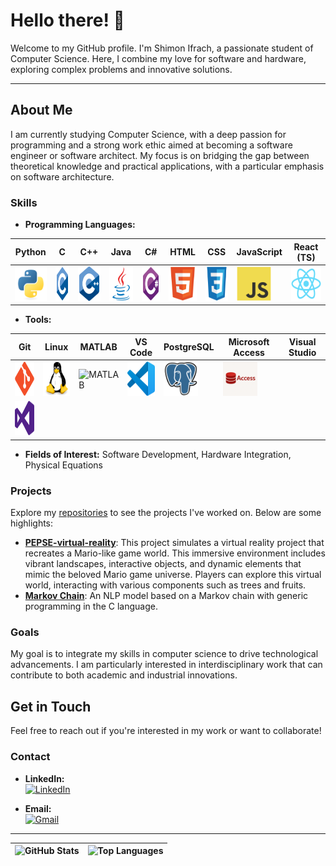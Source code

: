 # Hello there! 👋

Welcome to my GitHub profile. I'm Shimon Ifrach, a passionate student of Computer Science. Here, I combine my love for software and hardware, exploring complex problems and innovative solutions.

---

## About Me

I am currently studying Computer Science, with a deep passion for programming and a strong work ethic aimed at becoming a software engineer or software architect. My focus is on bridging the gap between theoretical knowledge and practical applications, with a particular emphasis on software architecture.

### Skills

- **Programming Languages:**

| Python | C | C++ | Java | C# | HTML | CSS | JavaScript | React (TS) |
|--------|---|-----|------|----|------|-----|------------|-------------|
| <img src="https://github.com/devicons/devicon/blob/master/icons/python/python-original.svg" title="Python" alt="Python" width="55" height="55"/> | <img src="https://github.com/devicons/devicon/blob/master/icons/c/c-original.svg" title="C" alt="C" width="55" height="55"/> | <img src="https://github.com/devicons/devicon/blob/master/icons/cplusplus/cplusplus-original.svg" title="C++" alt="C++" width="55" height="55"/> | <img src="https://github.com/devicons/devicon/blob/master/icons/java/java-original.svg" title="Java" alt="Java" width="55" height="55"/> | <img src="https://github.com/devicons/devicon/blob/master/icons/csharp/csharp-original.svg" title="C#" alt="C#" width="55" height="55"/> | <img src="https://github.com/devicons/devicon/blob/master/icons/html5/html5-original.svg" title="HTML" alt="HTML" width="55" height="55"/> | <img src="https://github.com/devicons/devicon/blob/master/icons/css3/css3-original.svg" title="CSS" alt="CSS" width="55" height="55"/> | <img src="https://github.com/devicons/devicon/blob/master/icons/javascript/javascript-original.svg" title="JavaScript" alt="JavaScript" width="55" height="55"/> | <img src="https://github.com/devicons/devicon/blob/master/icons/react/react-original.svg" title="React (TypeScript)" alt="React" width="55" height="55"/> |

- **Tools:**

| Git | Linux | MATLAB | VS Code | PostgreSQL | Microsoft Access | Visual Studio |
|-----|-------|--------|---------|------------|------------------|----------------|
| <img src="https://github.com/devicons/devicon/blob/master/icons/git/git-original.svg" title="Git" alt="Git" width="55" height="55"/> | <img src="https://github.com/devicons/devicon/blob/master/icons/linux/linux-original.svg" title="Linux" alt="Linux" width="55" height="55"/> | <img src="https://upload.wikimedia.org/wikipedia/commons/2/21/Matlab_Logo.png" title="MATLAB" alt="MATLAB" width="55" height="55"/> | <img src="https://github.com/devicons/devicon/blob/master/icons/vscode/vscode-original.svg" title="VS Code" alt="VS Code" width="55" height="55"/> | <img src="https://github.com/devicons/devicon/blob/master/icons/postgresql/postgresql-original.svg" title="PostgreSQL" alt="PostgreSQL" width="55" height="55"/> | <img src="https://raw.githubusercontent.com/simaon78i/simaon78i/main/assets/Access-logo.png" width="55" height="55" />
| <img src="https://github.com/devicons/devicon/blob/master/icons/visualstudio/visualstudio-plain.svg" title="Visual Studio" alt="Visual Studio" width="55" height="55"/> |

- **Fields of Interest:** Software Development, Hardware Integration, Physical Equations

### Projects

Explore my [repositories](https://github.com/simaon78i?tab=repositories) to see the projects I've worked on. Below are some highlights:

- **[PEPSE-virtual-reality](https://github.com/simaon78i/PEPSE-virtual-reality)**: This project simulates a virtual reality project that recreates a Mario-like game world. This immersive environment includes vibrant landscapes, interactive objects, and dynamic elements that mimic the beloved Mario game universe. Players can explore this virtual world, interacting with various components such as trees and fruits.
- **[Markov Chain](https://github.com/simaon78i/Markov-chain)**: An NLP model based on a Markov chain with generic programming in the C language.

### Goals

My goal is to integrate my skills in computer science to drive technological advancements. I am particularly interested in interdisciplinary work that can contribute to both academic and industrial innovations.

## Get in Touch

Feel free to reach out if you're interested in my work or want to collaborate!

### Contact

- **LinkedIn:**  
  <a href="https://www.linkedin.com/in/shimon-ifrach-a022b5215/" target="_blank">
    <img src="https://img.shields.io/badge/LinkedIn-0A66C2?style=for-the-badge&logo=linkedin&logoColor=white" alt="LinkedIn">
  </a>

- **Email:**  
  <a href="mailto:simaon78ifrac@gmail.com" target="_blank">
    <img src="https://img.shields.io/badge/Gmail-D14836?style=for-the-badge&logo=gmail&logoColor=white" alt="Gmail">
  </a>

---

| <img src="https://github-readme-stats.vercel.app/api?username=simaon78i&show_icons=true&theme=radical" alt="GitHub Stats" /> | <img src="https://github-readme-stats.vercel.app/api/top-langs/?username=simaon78i&layout=compact&theme=radical" alt="Top Languages" /> |
|:---:|:---:|

